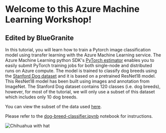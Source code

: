 # Welcome to this Azure Machine Learning Workshop!
## Edited by BlueGranite

In this tutorial, you will learn how to train a Pytorch image classification model using transfer learning with the Azure Machine Learning service. The Azure Machine Learning python SDK's [PyTorch estimator](https://docs.microsoft.com/en-us/azure/machine-learning/service/how-to-train-pytorch) enables you to easily submit PyTorch training jobs for both single-node and distributed runs on Azure compute. The model is trained to classify dog breeds using the [Stanford Dog dataset](http://vision.stanford.edu/aditya86/ImageNetDogs/) and it is based on a pretrained ResNet18 model. This ResNet18 model has been built using images and annotation from ImageNet. The Stanford Dog dataset contains 120 classes (i.e. dog breeds), however, for most of the tutorial, we will only use a subset of this dataset which includes only 10 dog breeds.

You can view the subset of the data used [here](https://github.com/heatherbshapiro/pycon-canada/tree/master/breeds-10).

Please refer to the [dog-breed-classifier.ipynb](dog-breed-classifier.ipynb) notebook for instructions.

![Chihuahua with hat](https://raw.githubusercontent.com/heatherbshapiro/pycon-canada/master/breeds-10/train/n02085620-Chihuahua/n02085620_11258.jpg)
